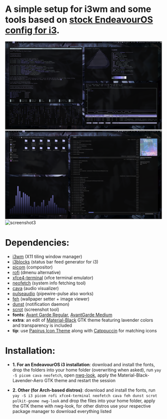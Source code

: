 # A simple setup for i3wm and some tools based on [stock EndeavourOS config for i3](https://github.com/endeavouros-team/endeavouros-i3wm-setup).

![screenshot1](assets/screenshot1.png)
![screenshot2](assets/screenshot2.png)
![screenshot3](assets/screenshot3.png)

# **Dependencies**:
- [i3wm](https://github.com/i3/i3) (X11 tiling window manager)
- [i3blocks](https://github.com/vivien/i3blocks) (status bar feed generator for i3)
- [picom](https://github.com/yshui/picom) (compositor)
- [rofi](https://github.com/davatorium/rofi) (dmenu alternative)
- [xfce4-terminal](https://github.com/xfce-mirror/xfce4-terminal) (xfce terminal emulator)
- [neofetch](https://github.com/dylanaraps/neofetch) (system info fetching tool)
- [cava](https://github.com/karlstav/cava) (audio visualizer)
- [pulseaudio](https://github.com/pulseaudio/pulseaudio) (pipewire-pulse also works)
- [feh](https://github.com/derf/feh) (wallpaper setter + image viewer)
- [dunst](https://github.com/dunst-project/dunst) (notification daemon)
- [scrot](https://github.com/resurrecting-open-source-projects/scrot) (screenshot tool)
- **fonts**: [Avant Garde Regular](https://www.fontsplace.com/avant-garde-regular-free-font-download.html), [AvantGarde Medium](https://www.fontsplace.com/avant-garde-medium-free-font-download.html)
- **extra**: an edit of [Material-Black](https://www.gnome-look.org/p/1316887) GTK theme featuring lavender colors and transparency is included
- **tip**: use [Papirus Icon Theme](https://github.com/PapirusDevelopmentTeam/papirus-icon-theme) along with [Catppuccin](https://github.com/catppuccin/papirus-folders) for matching icons

# **Installation**:

- **1. For an EndeavourOS i3 installation**: download and install the fonts, drop the folders into your home folder (overwriting when asked), run `yay -S picom cava neofetch`, open [nwg-look](https://github.com/nwg-piotr/nwg-look), apply the Material-Black-Lavender-Aero GTK theme and restart the session

- **2. Other (for Arch-based distros)**: download and install the fonts, run `yay -S i3 picom rofi xfce4-terminal neofetch cava feh dunst scrot polkit-gnome nwg-look` and drop the files into your home folder, apply the GTK theme with nwg-look, for other distros use your respective package manager to download everything listed

